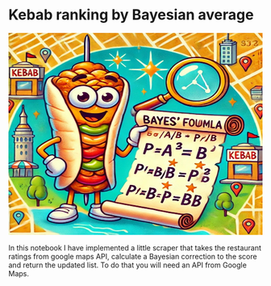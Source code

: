 # Kebab ranking by Bayesian average

<img src="images/image.jpeg" alt="Kebab map logo" width="600" height="400">

In this notebook I have implemented a little scraper that takes the restaurant ratings from google maps API, calculate a Bayesian correction to the score and return the updated list.
To do that you will need an API from Google Maps.
